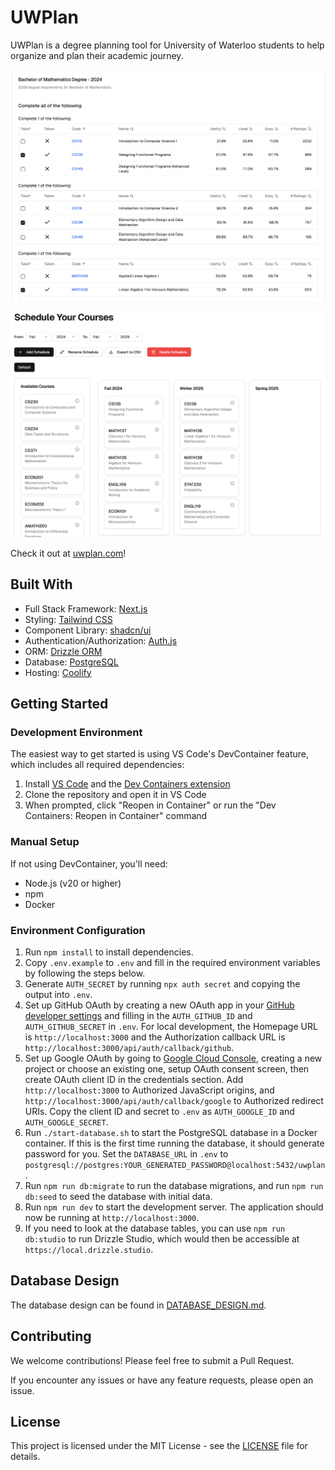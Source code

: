 # UWPlan

UWPlan is a degree planning tool for University of Waterloo students to help organize and plan their academic journey.

![Select](/public/assets/select.png)

![Schedule](/public/assets/schedule.png)

Check it out at [uwplan.com](https://uwplan.com)!

## Built With
- Full Stack Framework: [Next.js](https://nextjs.org/)
- Styling: [Tailwind CSS](https://tailwindcss.com/)
- Component Library: [shadcn/ui](https://ui.shadcn.com/)
- Authentication/Authorization: [Auth.js](https://authjs.dev/)
- ORM: [Drizzle ORM](https://orm.drizzle.team/)
- Database: [PostgreSQL](https://www.postgresql.org/)
- Hosting: [Coolify](https://coolify.io/)

## Getting Started

### Development Environment

The easiest way to get started is using VS Code's DevContainer feature, which includes all required dependencies:

1. Install [VS Code](https://code.visualstudio.com/) and the [Dev Containers extension](https://marketplace.visualstudio.com/items?itemName=ms-vscode-remote.remote-containers)
2. Clone the repository and open it in VS Code
3. When prompted, click "Reopen in Container" or run the "Dev Containers: Reopen in Container" command

### Manual Setup

If not using DevContainer, you'll need:

- Node.js (v20 or higher)
- npm
- Docker

### Environment Configuration
1. Run `npm install` to install dependencies.   
2. Copy `.env.example` to `.env` and fill in the required environment variables by following the steps below.
3. Generate `AUTH_SECRET` by running `npx auth secret` and copying the output into `.env`.
4. Set up GitHub OAuth by creating a new OAuth app in your [GitHub developer settings](https://github.com/settings/developers) and filling in the `AUTH_GITHUB_ID` and `AUTH_GITHUB_SECRET` in `.env`. For local development, the Homepage URL is `http://localhost:3000` and the Authorization callback URL is `http://localhost:3000/api/auth/callback/github`.
5. Set up Google OAuth by going to [Google Cloud Console](https://console.cloud.google.com/), creating a new project or choose an existing one, setup OAuth consent screen, then create OAuth client ID in the credentials section. Add `http://localhost:3000` to Authorized JavaScript origins, and `http://localhost:3000/api/auth/callback/google` to Authorized redirect URIs. Copy the client ID and secret to `.env` as `AUTH_GOOGLE_ID` and `AUTH_GOOGLE_SECRET`.
6. Run `./start-database.sh` to start the PostgreSQL database in a Docker container. If this is the first time running the database, it should generate password for you. Set the `DATABASE_URL` in `.env` to `postgresql://postgres:YOUR_GENERATED_PASSWORD@localhost:5432/uwplan`.
7. Run `npm run db:migrate` to run the database migrations, and run `npm run db:seed` to seed the database with initial data.
8. Run `npm run dev` to start the development server. The application should now be running at `http://localhost:3000`.
9. If you need to look at the database tables, you can use `npm run db:studio` to run Drizzle Studio, which would then be accessible at `https://local.drizzle.studio`.

## Database Design
The database design can be found in [DATABASE_DESIGN.md](DATABASE_DESIGN.md).

## Contributing
We welcome contributions! Please feel free to submit a Pull Request.

If you encounter any issues or have any feature requests, please open an issue.

## License
This project is licensed under the MIT License - see the [LICENSE](LICENSE) file for details.